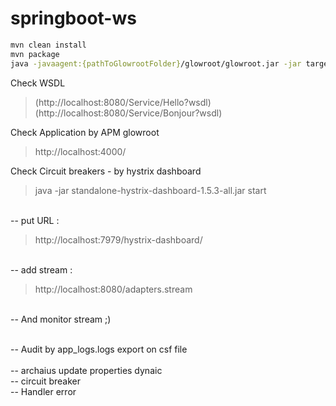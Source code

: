# springboot-ws

```sh
mvn clean install
mvn package
java -javaagent:{pathToGlowrootFolder}/glowroot/glowroot.jar -jar target/springboot-ws-1.0.0.jar
```

Check WSDL
> (http://localhost:8080/Service/Hello?wsdl)
> (http://localhost:8080/Service/Bonjour?wsdl)


Check Application by APM glowroot
> http://localhost:4000/

Check Circuit breakers - by hystrix dashboard

>  java -jar standalone-hystrix-dashboard-1.5.3-all.jar start

<br> -- put URL :

> http://localhost:7979/hystrix-dashboard/

<br> -- add stream : 

> http://localhost:8080/adapters.stream

<br> -- And monitor stream ;)


<br>-- Audit by app_logs.logs export on csf file  
<br>-- archaius update properties dynaic
<br>-- circuit breaker
<br>-- Handler error
